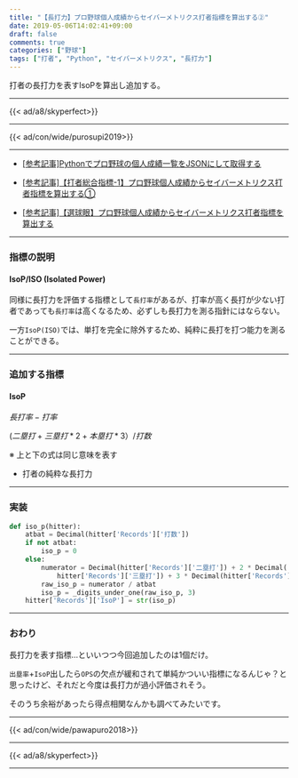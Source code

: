 ```yaml
---
title: "【長打力】プロ野球個人成績からセイバーメトリクス打者指標を算出する②"
date: 2019-05-06T14:02:41+09:00
draft: false
comments: true
categories: ["野球"]
tags: ["打者", "Python", "セイバーメトリクス", "長打力"]
---
```


打者の長打力を表すIsoPを算出し追加する。

<!--more-->

---

{{< ad/a8/skyperfect>}}

---

{{< ad/con/wide/purosupi2019>}}

---

- [[参考記事]Pythonでプロ野球の個人成績一覧をJSONにして取得する](https://www.ted027.com/post/python-personal-records)

- [[参考記事]【打者総合指標-1】プロ野球個人成績からセイバーメトリクス打者指標を算出する①](https://www.ted027.com/post/sabr-2)

- [[参考記事]【選球眼】プロ野球個人成績からセイバーメトリクス打者指標を算出する](https://www.ted027.com/post/sabr-4)

---

### 指標の説明

#### IsoP/ISO (Isolated Power)

同様に長打力を評価する指標として`長打率`があるが、打率が高く長打が少ない打者であっても`長打率`は高くなるため、必ずしも長打力を測る指針にはならない。

一方`IsoP(ISO)`では、単打を完全に除外するため、純粋に長打を打つ能力を測ることができる。

---

### 追加する指標

#### IsoP

$長打率 - 打率$

$(二塁打 + 三塁打 * 2 + 本塁打 * 3）/ 打数$

※ 上と下の式は同じ意味を表す

- 打者の純粋な長打力

---

### 実装

```py:sabr.py
def iso_p(hitter):
    atbat = Decimal(hitter['Records']['打数'])
    if not atbat:
        iso_p = 0
    else:
        numerator = Decimal(hitter['Records']['二塁打']) + 2 * Decimal(
            hitter['Records']['三塁打']) + 3 * Decimal(hitter['Records']['本塁打'])
        raw_iso_p = numerator / atbat
        iso_p = _digits_under_one(raw_iso_p, 3)
    hitter['Records']['IsoP'] = str(iso_p)
```

---

### おわり

長打力を表す指標…といいつつ今回追加したのは1個だけ。

`出塁率`+`IsoP`出したら`OPS`の欠点が緩和されて単純かついい指標になるんじゃ？と思ったけど、それだと今度は長打力が過小評価されそう。

そのうち余裕があったら得点相関なんかも調べてみたいです。

---

{{< ad/con/wide/pawapuro2018>}}

---

{{< ad/a8/skyperfect>}}

---